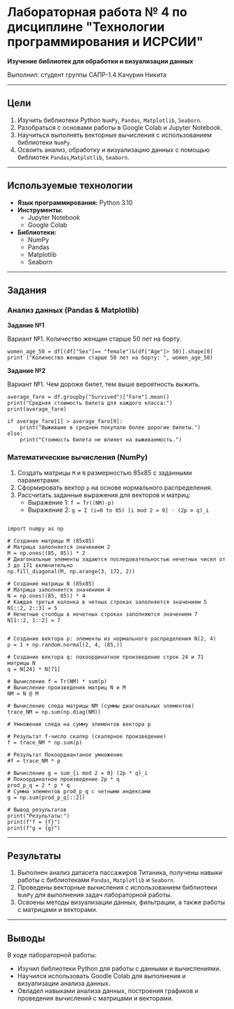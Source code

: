 # Лабораторная работа № 4 по дисциплине "Технологии программирования и ИСРСИИ"

**Изучение библиотек для обработки и визуализации данных**

Выполнил: студент группы САПР-1.4 Качурин Никита

---
## Цели

1. Изучить библиотеки Python `NumPy`, `Pandas`, `Matplotlib`, `Seaborn`.
2. Разобраться с основами работы в Google Colab и Jupyter Notebook.
3. Научиться выполнять векторные вычисления с использованием библиотеки `NumPy`.
4. Освоить анализ, обработку и визуализацию данных с помощью библиотек `Pandas`,`Matplotlib`, `Seaborn`.

---
## Используемые технологии

- **Язык программирования:** Python 3.10
- **Инструменты:**
  - Jupyter Notebook
  - Google Colab
- **Библиотеки:**
  - NumPy
  - Pandas
  - Matplotlib
  - Seaborn
---
## Задания

### Анализ данных (Pandas & Matplotlib)

**Задание №1** 

Вариант №1. Количество женщин старше 50 лет на борту. 

``` 
women_age_50 = df[(df["Sex"]== "female")&(df["Age"]> 50)].shape[0]
print ("Количество женщин старше 50 лет на борту: ", women_age_50)
```

**Задание №2** 
    
Вариант №1. Чем дороже билет, тем выше вероятность выжить.

```
average_fare = df.groupby("Survived")["Fare"].mean()
print("Средняя стоимость билета для каждого класса:")
print(average_fare)

if average_fare[1] > average_fare[0]:
    print("Выжившие в среднем покупали более дорогие билеты.")
else:
    print("Стоимость билета не влияет на выживаемость.")
```

### Математические вычисления (NumPy)

1. Создать матрицы `M` и `N` размерностью 85x85 с заданными параметрами.
2. Сформировать вектор `p` на основе нормального распределения.
3. Рассчитать заданные выражения для векторов и матриц:
   - Выражение 1: `f = Tr((NM)·p)`
   - Выражение 2: `g = Σ (i=0 to 85) [i mod 2 = 0] · (2p ⊙ q)_i`
```

import numpy as np

# Создание матрицы M (85x85)
# Матрица заполняется значением 2
M = np.ones((85, 85)) * 2
# Диагональные элементы задаются последовательностью нечетных чисел от 3 до 171 включительно
np.fill_diagonal(M, np.arange(3, 172, 2))

# Создание матрицы N (85x85)
# Матрица заполняется значением 4
N = np.ones((85, 85)) * 4
# Каждая третья колонка в четных строках заполняется значением 5
N[::2, 2::3] = 5
# Нечетные столбцы в нечетных строках заполняются значением 7
N[1::2, 1::2] = 7


# Создание вектора p: элементы из нормального распределения N(2, 4)
p = 1 + np.random.normal(2, 4, (85,))

# Создание вектора q: покоординатное произведение строк 24 и 71 матрицы N
q = N[24] * N[71]

# Вычисление f = Tr(NM) * sum(p)
# Вычисление произведения матриц N и M
NM = N @ M

# Вычисление следа матрицы NM (суммы диагональных элементов)
trace_NM = np.sum(np.diag(NM))

# Умножение следа на сумму элементов вектора p

# Результат f-число скаляр (скалярное произведение)
f = trace_NM * np.sum(p) 

# Результат Покоордиантаное умножение 
#f = trace_NM * p

# Вычисление g = sum_{i mod 2 = 0} (2p * q)_i
# Покоординатное произведение 2p * q
prod_p_q = 2 * p * q
# Сумма элементов prod_p_q с четными индексами
g = np.sum(prod_p_q[::2])

# Вывод результатов
print("Результаты:")
print(f"f = {f}")
print(f"g = {g}")

```
---
## Результаты

1. Выполнен анализ датасета пассажиров Титаника, получены навыки работы с библиотеками `Pandas`, `Matplotlib` и `Seaborn`.
2. Проведены векторные вычисления с использованием библиотеки `NumPy` для выполнения задач лабораторной работы.
3. Освоены методы визуализации данных, фильтрации, а также работы с матрицами и векторами.
---
## Выводы

В ходе лабораторной работы:
- Изучил библиотеки Python для работы с данными и вычислениями.
- Научился использовать Goodle Colab для выполнения и визуализации анализа данных.
- Овладел навыками анализа данных, построения графиков и проведения вычислений с матрицами и векторами.
